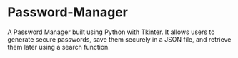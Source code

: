 # Password-Manager
A Password Manager built using Python with Tkinter. It allows users to generate secure passwords, save them securely in a JSON file, and retrieve them later using a search function.
